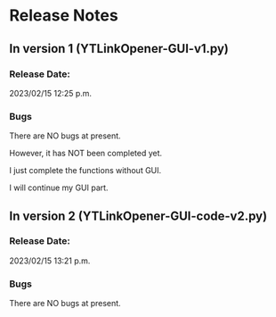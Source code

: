 # Release Notes
## In version 1 (YTLinkOpener-GUI-v1.py)
### Release Date:
2023/02/15 12:25 p.m.
### Bugs
There are NO bugs at present.

However, it has NOT been completed yet.

I just complete the functions without GUI. 

I will continue my GUI part.

## In version 2 (YTLinkOpener-GUI-code-v2.py)
### Release Date:
2023/02/15 13:21 p.m.

### Bugs
There are NO bugs at present.
